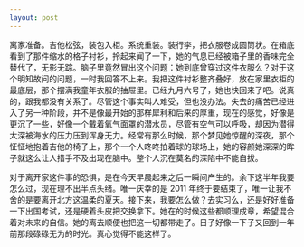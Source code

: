 ```yaml
---
layout: post
---
```


离家准备。吉他松弦，装包入柜。系统重装。装行李，把衣服卷成圆筒状。在箱底看到了那件缩水的格子衬衫，拎起来闻了一下，她的气息已经被箱子里的香味完全替代了，无影无踪。脑子里竟然冒出这个问题：她到底曾穿过这件衣服么？对于这个明知故问的问题，一时我回答不上来。我把这件衬衫整齐叠好，放在家里衣柜的最底层，那个摆满我童年衣服的抽屉里。已经九月六号了，她也快回来了吧。说真的，跟我都没有关系了。尽管这个事实叫人难受，但也没办法。失去的痛苦已经进入了另一种阶段，并不是像最开始的那样犀利和后来的厚重，现在的感觉，好像是更沉了一些，好像一个戴着氧气面罩的潜水员，尽管有空气可以呼吸，却因为潜得太深被海水的压力压到浑身无力。经常有那么时候，那个梦见她惊醒的深夜，那个怔怔地抱着吉他的椅子上，那个一个人咚咚拍着球的球场上，她的容颜她深深的眸子就这么让人措手不及出现在脑中。整个人沉在莫名的深陷中不能自拔。

对于离开家这件事的恐惧，是在今天早晨起来之后一瞬间产生的。余下这半年我要怎么过，现在理不出半点头绪。唯一庆幸的是 2011 年终于要结束了，唯一让我不舍的是要离开北方这温柔的夏天。接下来，我要怎么做？去实习么，还是好好准备一下出国考试，还是硬着头皮把交换拿下。她在的时候这些都顺理成章，希望混合着对未来的自信。她的离去顺便也把这一切都带走了。日子好像一下子又回到一年前那段碌碌无为的时光。真心觉得不能这样了。
